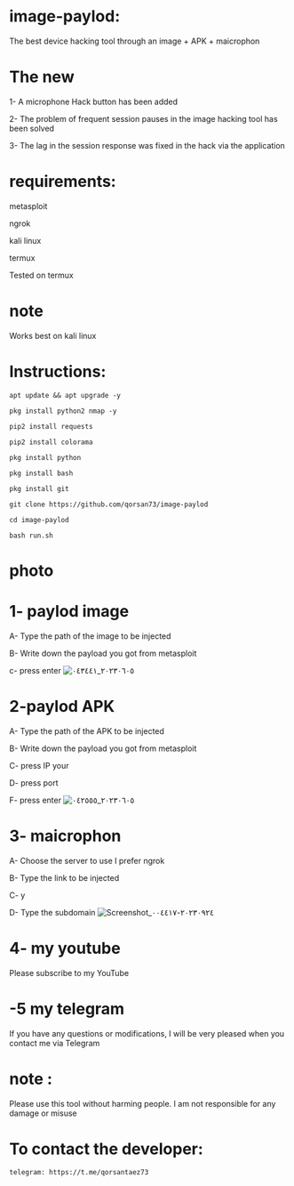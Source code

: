 # image-paylod:
The best device hacking tool through an image + APK + maicrophon

# The new
 
1- A microphone Hack button has been added 

2- The problem of frequent session pauses in the image hacking tool has been solved

3- The lag in the session response was fixed in the hack via the application 


# requirements:
metasploit

ngrok

kali linux

termux

Tested on termux
# note
Works best on kali linux
# Instructions:
```
apt update && apt upgrade -y

pkg install python2 nmap -y

pip2 install requests 

pip2 install colorama 

pkg install python

pkg install bash

pkg install git

git clone https://github.com/qorsan73/image-paylod

cd image-paylod

bash run.sh
```

# photo

# 1- paylod image
A- Type the path of the image to be injected

B- Write down the payload you got from metasploit

c- press enter
![٢٠٢٣٠٦٠٥_٠٤٣٤٤١](https://github.com/qorsan73/image-paylod/assets/99475446/4dbef4ed-5b9e-452d-86ed-6d4918e68a15)


# 2-paylod APK
A- Type the path of the APK to be injected

B- Write down the payload you got from metasploit

C- press IP your

D- press port

F- press enter
![٢٠٢٣٠٦٠٥_٠٤٢٥٥٥](https://github.com/qorsan73/image-paylod/assets/99475446/b91803e8-9cfa-4c14-9043-13b9d4b59a9c)

# 3- maicrophon
A- Choose the server to use I prefer ngrok 

B- Type the link to be injected 

C- y

D- Type the subdomain 
![Screenshot_٢٠٢٣٠٩٢٤-٠٠٤٤١٧](https://github.com/qorsan73/image-paylod/assets/99475446/f003221e-ffa9-49c8-8c05-804aad0be0e6)

# 4- my youtube
Please subscribe to my YouTube 

# -5 my telegram
If you have any questions or modifications, I will be very pleased when you contact me via Telegram

# note :
Please use this tool without harming people. I am not responsible for any damage or misuse

# To contact the developer:
```
telegram: https://t.me/qorsantaez73
```
